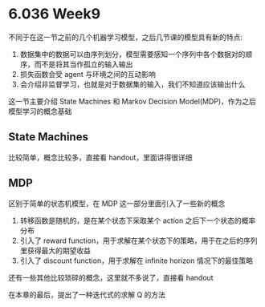 
# 6.036 Week9

不同于在这一节之前的几个机器学习模型，之后几节课的模型具有新的特点:

1. 数据集中的数据可以由序列划分，模型需要感知一个序列中各个数据对的顺序，而不是将其当作孤立的输入输出
2. 损失函数会受 agent 与环境之间的互动影响
3. 会介绍非监督学习，也就是对于数据集的输入，我们不知道应该输出什么

这一节主要介绍 State Machines 和 Markov Decision Model(MDP)，作为之后模型学习的概念基础

## State Machines

比较简单，概念比较多，直接看 handout，里面讲得很详细

## MDP

区别于简单的状态机模型，在 MDP 这一部分里面引入了一些新的概念

1. 转移函数是随机的，是在某个状态下采取某个 action 之后下一个状态的概率分布
2. 引入了 reward function，用于求解在某个状态下的策略，用于在之后的序列里获得最大的期望收益
3. 引入了 discount function，用于求解在 infinite horizon 情况下的最佳策略

还有一些其他比较琐碎的概念，这里就不多说了，直接看 handout

在本章的最后，提出了一种迭代式的求解 Q 的方法
